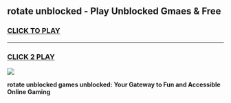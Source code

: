 
## rotate unblocked - Play Unblocked Gmaes & Free
<h3>
<a href="https://news.freeplayer.one?title=rotate_unblocked&ref=16F">CLICK TO PLAY</a></h3>
<hr>

<h3>
<a href="https://news.freeplayer.one?title=rotate_unblocked&ref=16F">CLICK 2 PLAY</a>
  
</h3>

<a href="https://news.freeplayer.one?title=rotate_unblocked&ref=16F/"><img src="https://clearcache.store/games.png"></a>


**rotate unblocked games unblocked: Your Gateway to Fun and Accessible Online Gaming**

